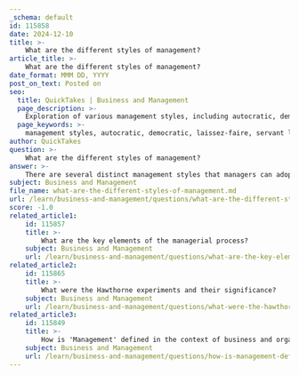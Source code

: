 ```yaml
---
_schema: default
id: 115858
date: 2024-12-10
title: >-
    What are the different styles of management?
article_title: >-
    What are the different styles of management?
date_format: MMM DD, YYYY
post_on_text: Posted on
seo:
  title: QuickTakes | Business and Management
  page_description: >-
    Exploration of various management styles, including autocratic, democratic, laissez-faire, and more, highlighting their unique characteristics and applicability in different organizational contexts.
  page_keywords: >-
    management styles, autocratic, democratic, laissez-faire, servant leadership, affiliative management, persuasive management, situational management, transformational leadership, transactional leadership, bureaucratic management
author: QuickTakes
question: >-
    What are the different styles of management?
answer: >-
    There are several distinct management styles that managers can adopt to guide and support their teams effectively. Each style has its own unique characteristics, advantages, and drawbacks, making them suitable for different situations and organizational environments. Here are some of the most recognized management styles:\n\n1. **Autocratic Management Style**: This style is characterized by centralized decision-making, where the manager holds all authority and makes decisions without seeking input from team members. It is most effective in situations requiring quick, decisive action.\n\n2. **Democratic Management Style**: In this approach, managers involve team members in the decision-making process, encouraging collaboration and promoting open communication. This style empowers team members and fosters a sense of ownership in decision-making.\n\n3. **Laissez-Faire Management Style**: Also known as delegative leadership, this hands-off approach allows team members to make their own decisions. Managers provide minimal direction and support, trusting their team to manage their tasks independently.\n\n4. **Servant Leadership**: This style prioritizes the needs and well-being of team members before the manager's own interests. Servant leaders focus on serving their team, fostering a supportive and collaborative environment.\n\n5. **Affiliative Management Style**: This relationship-focused approach aims to create a harmonious work environment. It emphasizes collaboration and prioritizes the well-being of team members, fostering strong interpersonal relationships.\n\n6. **Persuasive Management Style**: A variation of autocratic management, this style involves managers making decisions but also sharing the rationale behind those decisions. This helps team members feel more connected to the decision-making process.\n\n7. **Situational Management Style**: Situational managers adapt their style based on the specific circumstances and the needs of their team members. They understand the pros and cons of various management styles and apply them as needed.\n\n8. **Transformational Leadership**: This style focuses on inspiring and motivating team members to achieve their full potential and embrace change. Transformational leaders create a vision for the future and encourage innovation.\n\n9. **Transactional Leadership**: This style is based on a system of rewards and punishments. Managers provide clear instructions and expectations, and team members are rewarded for meeting those expectations.\n\n10. **Bureaucratic Management Style**: This style emphasizes strict adherence to rules and procedures. Managers in this style focus on maintaining order and consistency, often in highly regulated environments.\n\nUnderstanding these management styles can help managers choose the most effective approach for their team and organizational context, ultimately influencing team dynamics, productivity, and employee satisfaction.
subject: Business and Management
file_name: what-are-the-different-styles-of-management.md
url: /learn/business-and-management/questions/what-are-the-different-styles-of-management
score: -1.0
related_article1:
    id: 115857
    title: >-
        What are the key elements of the managerial process?
    subject: Business and Management
    url: /learn/business-and-management/questions/what-are-the-key-elements-of-the-managerial-process
related_article2:
    id: 115865
    title: >-
        What were the Hawthorne experiments and their significance?
    subject: Business and Management
    url: /learn/business-and-management/questions/what-were-the-hawthorne-experiments-and-their-significance
related_article3:
    id: 115849
    title: >-
        How is 'Management' defined in the context of business and organizations?
    subject: Business and Management
    url: /learn/business-and-management/questions/how-is-management-defined-in-the-context-of-business-and-organizations
---
```


&nbsp;